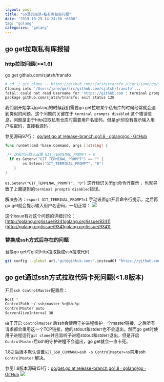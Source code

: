 ```yaml
---
layout: post
title: "Go源码阅读-私有库拉取问题"
date: "2019-10-29 14:24:30 +0800"
tag: "golang"
categories: "golang"
---
```


## go get拉取私有库报错 ##

### http拉取问题(>=1.6) ###

go get github.com/sjatsh/transfo
```bash
# cd .; git clone -- https://github.com/sjatsh/transfo /Users/jane/go/src/github.com/sjatsh/transfo
Cloning into '/Users/jane/go/src/github.com/sjatsh/transfo'...
fatal: could not read Username for 'https://github.com': terminal prompts disabled
package github.com/sjatsh/transfo: exit status 128
```

我们刚开始学习golang的时候我们需要go get拉取某个私有库的时候经常就会遇到类似的问题，这个问题的关键在于 `terminal prompts disabled` 这个错误信息，问题是由于http拉取私有仓库时需要用户名密码，但是git却没有提示输入用户名密码，直接看源码：

参见源码97行：
[go/get.go at release-branch.go1.6 · golang/go · GitHub](https://github.com/golang/go/blob/release-branch.go1.6/src/cmd/go/get.go)
```go
func runGet(cmd *base.Command, args []string) {

 // 这段代码默认设置 GIT_TERMINAL_PROMPT = 0
  if os.Getenv("GIT_TERMINAL_PROMPT") == "" {
		os.Setenv("GIT_TERMINAL_PROMPT", "0")
	}
}
``` 

`os.Setenv("GIT_TERMINAL_PROMPT", "0")` 这行标识关闭git命令行提示 ，也就导致了上面提到的`terminal prompts disabled`错误。


解决办法：`export GIT_TERMINAL_PROMPT=1` 手动设置git开启命令行提示，之后再go get就会提示输入用户名密码，一切正常：
![](https://upload-images.jianshu.io/upload_images/15292980-4359daa479eb71a5.png?imageMogr2/auto-orient/strip%7CimageView2/2/w/1240)

这个issue有对这个问题的详细讨论：[http://golang.org/issue/9341golang.org/issue/9341](http://golang.org/issue/9341golang.org/issue/9341)


### 替换成ssh方式后存在的问题 ###
替换go get时git将http拉取换成ssh拉取代码
```bash
git config --global url."git@github.com:".insteadOf "https://github.com/"
```

## go get通过ssh方式拉取代码卡死问题(<1.8版本) ##

开启`ssh ControlMaster`配置后：
```bash
Host *
ControlPath ~/.ssh/master-%r@%h:%p
ControlMaster auto
ServerAliveInterval 30
```

由于开启 `ControlMaster` 后ssh会使用守护进程维护一个master链接，之后所有请求都会重用这一个TCP链接，他的stdout和stderr也不会退出。然而go get时使用子进程运行`git clone`并且监听子进程stdout和stderr退出，但是开启`ControlMaster`后ssh的守护进程不会退出，go get就会一直卡死。

1.8之后版本默认设置`GIT_SSH_COMMAND=ssh -o ControlMaster=no`禁用ssh `ControlMaster` 解决。

参见1.8版本源码151行：[go/get.go at release-branch.go1.8 · golang/go · GitHub](https://github.com/golang/go/blob/release-branch.go1.8/src/cmd/go/get.go)
![](https://upload-images.jianshu.io/upload_images/15292980-2d54d2a49a7b6582.png?imageMogr2/auto-orient/strip%7CimageView2/2/w/1240)
